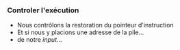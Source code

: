### Controler l'exécution

* Nous contrôlons la restoration du pointeur d'instruction
* Et si nous y placions une adresse de la pile...<!-- .element: class="fragment" data-fragment-index="1" -->
* de notre<!-- .element: class="fragment" data-fragment-index="2" --> *input*...<!-- .element: class="fragment" data-fragment-index="2" -->
